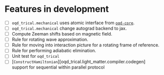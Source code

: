 # Features in development

- [ ] `oqd_trical.mechanical` uses atomic interface from [`oqd-core`](https://github.com/openquantumdesign/oqd-core).
- [ ] `oqd_trical.mechanical` change autograd backend to jax.
- [ ] Compute Zeeman shifts based on magnetic field.
- [ ] Rule for rotating wave approximation.
- [ ] Rule for moving into interaction picture for a rotating frame of reference.
- [ ] Rule for performing adiabatic elimination.
- [ ] Unit test for `oqd_trical`
- [ ] [`ConstructHamiltonian`][oqd_trical.light_matter.compiler.codegen] support for sequential within parallel protocol
